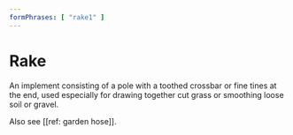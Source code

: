 ```yaml
---
formPhrases: [ "rake1" ]
---
```


# Rake

An implement consisting of a pole with a toothed crossbar or fine tines at the end, used especially for drawing together cut grass or smoothing loose soil or gravel.

Also see [[ref: garden hose]].
